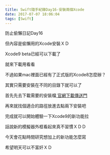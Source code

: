 ```yaml
---
title: Swift隨手紀錄Day16-安裝兩個Xcode
date: 2017-07-07 18:06:04
tags: [Swift]
---
```


防止偷懶日記Day16

但內容是偷懶用的Xcode安裝ＸＤ

Xcode9 beta已經可以下載了

就來下載用看看

<!--more-->

不過如果mac裡面已經有了正式版的Xcode8怎麼辦？

其實只需要安裝在不同的目錄下就可以了

首先先去下載需要的安裝檔[ 官網下載傳送門 ]( https://developer.apple.com/download/ )

再來就找個適合的路徑放進去點兩下安裝吧

完成就可以開始體驗一下Xcode9的新功能拉

話說新的模擬器外框看起來真不習慣ＸＤＤ



今天會花點時間研究想加上的新功能怎麼寫

希望明天可以不富奸ＸＤ
